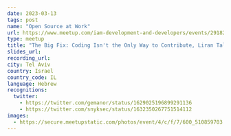 ```yaml
---
date: 2023-03-13
tags: post
name: "Open Source at Work"
url: https://www.meetup.com/iam-development-and-developers/events/291826401/
type: meetup
title: "The Big Fix: Coding Isn't the Only Way to Contribute, Liran Tal"
slides_url:
recording_url: 
city: Tel Aviv
country: Israel
country_code: IL
language: Hebrew
recognitions:
  twitter:
    - https://twitter.com/gemanor/status/1629025196899291136
    - https://twitter.com/snyksec/status/1632350267751514112
images:
  - https://secure.meetupstatic.com/photos/event/4/c/f/7/600_510859703.webp?w=3840
---
```

